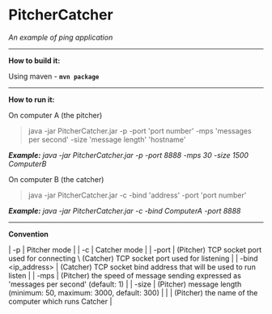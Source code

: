# PitcherCatcher
*An example of ping application*

----------

**How to build it:**

Using maven - **`mvn package`**

----------

**How to run it:**

On computer A (the pitcher)

> java -jar PitcherCatcher.jar -p -port 'port number' -mps 'messages per second' -size 'message length' 'hostname'

***Example:** java -jar PitcherCatcher.jar -p -port 8888 -mps 30 -size 1500 ComputerB*

On computer B (the catcher)
> java -jar PitcherCatcher.jar -c -bind 'address' -port 'port number'

***Example:** java -jar PitcherCatcher.jar -c -bind ComputerA -port 8888*

----------

**Convention**

| -p | Pitcher mode |
| -c | Catcher mode |
| -port <port> | (Pitcher) TCP socket port used for connecting \\ (Catcher) TCP socket port used for listening |
| -bind <ip_address> | (Catcher) TCP socket bind address that will be used to run listen |
| -mps <rate> | (Pitcher) the speed of message sending expressed as 'messages per second' (default: 1) |
| -size <size> | (Pitcher) message length (minimum: 50, maximum: 3000, default: 300) |
| <hostname> | (Pitcher) the name of the computer which runs Catcher |